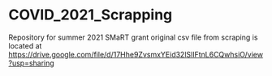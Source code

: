# COVID_2021_Scrapping
Repository for summer 2021 SMaRT grant
original csv file from scraping is located at https://drive.google.com/file/d/17Hhe9ZvsmxYEid32lSlIFtnL6CQwhsiO/view?usp=sharing
